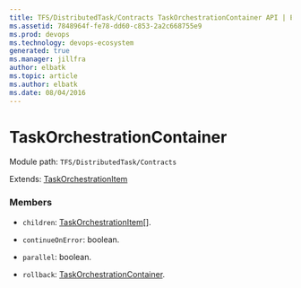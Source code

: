 ```yaml
---
title: TFS/DistributedTask/Contracts TaskOrchestrationContainer API | Extensions for Azure DevOps Services
ms.assetid: 7848964f-fe78-dd60-c853-2a2c668755e9
ms.prod: devops
ms.technology: devops-ecosystem
generated: true
ms.manager: jillfra
author: elbatk
ms.topic: article
ms.author: elbatk
ms.date: 08/04/2016
---
```


# TaskOrchestrationContainer

Module path: `TFS/DistributedTask/Contracts`

Extends: [TaskOrchestrationItem](../../../TFS/DistributedTask/Contracts/TaskOrchestrationItem.md)

### Members

* `children`: [TaskOrchestrationItem](../../../TFS/DistributedTask/Contracts/TaskOrchestrationItem.md)[]. 

* `continueOnError`: boolean. 

* `parallel`: boolean. 

* `rollback`: [TaskOrchestrationContainer](../../../TFS/DistributedTask/Contracts/TaskOrchestrationContainer.md). 

